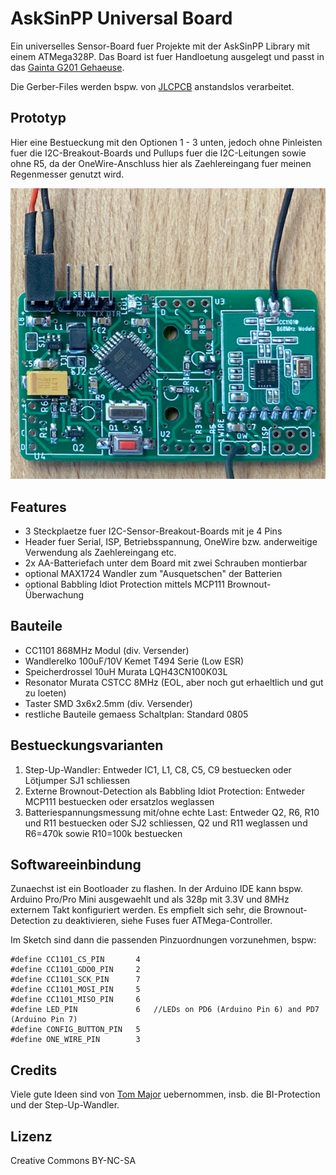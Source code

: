 # AskSinPP Universal Board

Ein universelles Sensor-Board fuer Projekte mit der AskSinPP Library mit einem ATMega328P. Das Board ist fuer Handloetung ausgelegt und passt in das [Gainta G201 Gehaeuse](http://www.gainta.com/de/g201.html).

Die Gerber-Files werden bspw. von [JLCPCB](https://jlcpcb.com/) anstandslos verarbeitet.


## Prototyp

Hier eine Bestueckung mit den Optionen 1 - 3 unten, jedoch ohne Pinleisten fuer die I2C-Breakout-Boards und Pullups fuer die I2C-Leitungen sowie ohne R5, da der OneWire-Anschluss hier als Zaehlereingang fuer meinen Regenmesser genutzt wird.

![AskSinPP Universal Board](Images/AskSinUniversalBoard.png)


## Features

- 3 Steckplaetze fuer I2C-Sensor-Breakout-Boards mit je 4 Pins
- Header fuer Serial, ISP, Betriebsspannung, OneWire bzw. anderweitige Verwendung als Zaehlereingang etc.
- 2x AA-Batteriefach unter dem Board mit zwei Schrauben montierbar
- optional MAX1724 Wandler zum "Ausquetschen" der Batterien
- optional Babbling Idiot Protection mittels MCP111 Brownout-Überwachung


## Bauteile

- CC1101 868MHz Modul (div. Versender)
- Wandlerelko 100uF/10V Kemet T494 Serie (Low ESR)
- Speicherdrossel 10uH Murata LQH43CN100K03L
- Resonator Murata CSTCC 8MHz (EOL, aber noch gut erhaeltlich und gut zu loeten)
- Taster SMD 3x6x2.5mm (div. Versender)
- restliche Bauteile gemaess Schaltplan: Standard 0805


## Bestueckungsvarianten

1. Step-Up-Wandler: Entweder IC1, L1, C8, C5, C9 bestuecken oder Lötjumper SJ1 schliessen
2. Externe Brownout-Detection als Babbling Idiot Protection: Entweder MCP111 bestuecken oder ersatzlos weglassen
3. Batteriespannungsmessung mit/ohne echte Last: Entweder Q2, R6, R10 und R11 bestuecken oder SJ2 schliessen, Q2 und R11 weglassen und R6=470k sowie R10=100k bestuecken


## Softwareeinbindung

Zunaechst ist ein Bootloader zu flashen. In der Arduino IDE kann bspw. Arduino Pro/Pro Mini ausgewaehlt und als 328p mit 3.3V und 8MHz externem Takt konfiguriert werden. Es empfielt sich sehr, die Brownout-Detection zu deaktivieren, siehe Fuses fuer ATMega-Controller.


Im Sketch sind dann die passenden Pinzuordnungen vorzunehmen, bspw:
```
#define CC1101_CS_PIN       4
#define CC1101_GDO0_PIN     2
#define CC1101_SCK_PIN      7
#define CC1101_MOSI_PIN     5
#define CC1101_MISO_PIN     6
#define LED_PIN             6   //LEDs on PD6 (Arduino Pin 6) and PD7 (Arduino Pin 7)
#define CONFIG_BUTTON_PIN   5
#define ONE_WIRE_PIN        3
```


## Credits

Viele gute Ideen sind von [Tom Major](https://github.com/TomMajor/SmartHome) uebernommen, insb. die BI-Protection und der Step-Up-Wandler.


## Lizenz

Creative Commons BY-NC-SA
